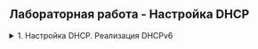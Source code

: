## Лабораторная работа - Настройка DHCP 

<details><summary>1. Настройка DHCP. Реализация DHCPv6 </summary>
  
  
